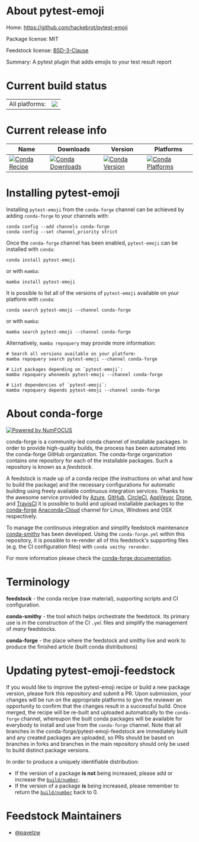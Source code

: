 About pytest-emoji
==================

Home: https://github.com/hackebrot/pytest-emoji

Package license: MIT

Feedstock license: [BSD-3-Clause](https://github.com/conda-forge/pytest-emoji-feedstock/blob/main/LICENSE.txt)

Summary: A pytest plugin that adds emojis to your test result report

Current build status
====================


<table><tr><td>All platforms:</td>
    <td>
      <a href="https://dev.azure.com/conda-forge/feedstock-builds/_build/latest?definitionId=16482&branchName=main">
        <img src="https://dev.azure.com/conda-forge/feedstock-builds/_apis/build/status/pytest-emoji-feedstock?branchName=main">
      </a>
    </td>
  </tr>
</table>

Current release info
====================

| Name | Downloads | Version | Platforms |
| --- | --- | --- | --- |
| [![Conda Recipe](https://img.shields.io/badge/recipe-pytest--emoji-green.svg)](https://anaconda.org/conda-forge/pytest-emoji) | [![Conda Downloads](https://img.shields.io/conda/dn/conda-forge/pytest-emoji.svg)](https://anaconda.org/conda-forge/pytest-emoji) | [![Conda Version](https://img.shields.io/conda/vn/conda-forge/pytest-emoji.svg)](https://anaconda.org/conda-forge/pytest-emoji) | [![Conda Platforms](https://img.shields.io/conda/pn/conda-forge/pytest-emoji.svg)](https://anaconda.org/conda-forge/pytest-emoji) |

Installing pytest-emoji
=======================

Installing `pytest-emoji` from the `conda-forge` channel can be achieved by adding `conda-forge` to your channels with:

```
conda config --add channels conda-forge
conda config --set channel_priority strict
```

Once the `conda-forge` channel has been enabled, `pytest-emoji` can be installed with `conda`:

```
conda install pytest-emoji
```

or with `mamba`:

```
mamba install pytest-emoji
```

It is possible to list all of the versions of `pytest-emoji` available on your platform with `conda`:

```
conda search pytest-emoji --channel conda-forge
```

or with `mamba`:

```
mamba search pytest-emoji --channel conda-forge
```

Alternatively, `mamba repoquery` may provide more information:

```
# Search all versions available on your platform:
mamba repoquery search pytest-emoji --channel conda-forge

# List packages depending on `pytest-emoji`:
mamba repoquery whoneeds pytest-emoji --channel conda-forge

# List dependencies of `pytest-emoji`:
mamba repoquery depends pytest-emoji --channel conda-forge
```


About conda-forge
=================

[![Powered by
NumFOCUS](https://img.shields.io/badge/powered%20by-NumFOCUS-orange.svg?style=flat&colorA=E1523D&colorB=007D8A)](https://numfocus.org)

conda-forge is a community-led conda channel of installable packages.
In order to provide high-quality builds, the process has been automated into the
conda-forge GitHub organization. The conda-forge organization contains one repository
for each of the installable packages. Such a repository is known as a *feedstock*.

A feedstock is made up of a conda recipe (the instructions on what and how to build
the package) and the necessary configurations for automatic building using freely
available continuous integration services. Thanks to the awesome service provided by
[Azure](https://azure.microsoft.com/en-us/services/devops/), [GitHub](https://github.com/),
[CircleCI](https://circleci.com/), [AppVeyor](https://www.appveyor.com/),
[Drone](https://cloud.drone.io/welcome), and [TravisCI](https://travis-ci.com/)
it is possible to build and upload installable packages to the
[conda-forge](https://anaconda.org/conda-forge) [Anaconda-Cloud](https://anaconda.org/)
channel for Linux, Windows and OSX respectively.

To manage the continuous integration and simplify feedstock maintenance
[conda-smithy](https://github.com/conda-forge/conda-smithy) has been developed.
Using the ``conda-forge.yml`` within this repository, it is possible to re-render all of
this feedstock's supporting files (e.g. the CI configuration files) with ``conda smithy rerender``.

For more information please check the [conda-forge documentation](https://conda-forge.org/docs/).

Terminology
===========

**feedstock** - the conda recipe (raw material), supporting scripts and CI configuration.

**conda-smithy** - the tool which helps orchestrate the feedstock.
                   Its primary use is in the construction of the CI ``.yml`` files
                   and simplify the management of *many* feedstocks.

**conda-forge** - the place where the feedstock and smithy live and work to
                  produce the finished article (built conda distributions)


Updating pytest-emoji-feedstock
===============================

If you would like to improve the pytest-emoji recipe or build a new
package version, please fork this repository and submit a PR. Upon submission,
your changes will be run on the appropriate platforms to give the reviewer an
opportunity to confirm that the changes result in a successful build. Once
merged, the recipe will be re-built and uploaded automatically to the
`conda-forge` channel, whereupon the built conda packages will be available for
everybody to install and use from the `conda-forge` channel.
Note that all branches in the conda-forge/pytest-emoji-feedstock are
immediately built and any created packages are uploaded, so PRs should be based
on branches in forks and branches in the main repository should only be used to
build distinct package versions.

In order to produce a uniquely identifiable distribution:
 * If the version of a package **is not** being increased, please add or increase
   the [``build/number``](https://docs.conda.io/projects/conda-build/en/latest/resources/define-metadata.html#build-number-and-string).
 * If the version of a package **is** being increased, please remember to return
   the [``build/number``](https://docs.conda.io/projects/conda-build/en/latest/resources/define-metadata.html#build-number-and-string)
   back to 0.

Feedstock Maintainers
=====================

* [@pavelzw](https://github.com/pavelzw/)


